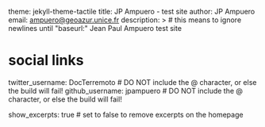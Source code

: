 theme: jekyll-theme-tactile
title: JP Ampuero - test site
author: JP Ampuero
email: ampuero@geoazur.unice.fr
description: > # this means to ignore newlines until "baseurl:"
  Jean Paul Ampuero test site

# social links
twitter_username: DocTerremoto # DO NOT include the @ character, or else the build will fail!
github_username:  jpampuero # DO NOT include the @ character, or else the build will fail!

show_excerpts: true # set to false to remove excerpts on the homepage
